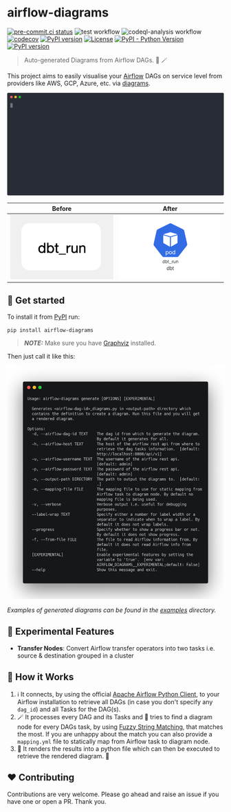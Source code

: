 # airflow-diagrams

[![pre-commit.ci status](https://results.pre-commit.ci/badge/github/feluelle/airflow-diagrams/master.svg)](https://results.pre-commit.ci/latest/github/feluelle/airflow-diagrams/master)
![test workflow](https://github.com/feluelle/airflow-diagrams/actions/workflows/test.yml/badge.svg)
![codeql-analysis workflow](https://github.com/feluelle/airflow-diagrams/actions/workflows/codeql-analysis.yml/badge.svg)
[![codecov](https://codecov.io/gh/feluelle/airflow-diagrams/branch/master/graph/badge.svg?token=J8UEP8IVY4)](https://codecov.io/gh/feluelle/airflow-diagrams)
[![PyPI version](https://img.shields.io/pypi/v/airflow-diagrams)](https://pypi.org/project/airflow-diagrams/)
[![License](https://img.shields.io/pypi/l/airflow-diagrams)](https://github.com/feluelle/airflow-diagrams/blob/master/LICENSE)
[![PyPI - Python Version](https://img.shields.io/pypi/pyversions/airflow-diagrams)](https://pypi.org/project/airflow-diagrams/)
[![PyPI version](https://img.shields.io/pypi/dm/airflow-diagrams)](https://pypi.org/project/airflow-diagrams/)

> Auto-generated Diagrams from Airflow DAGs. 🔮 🪄

This project aims to easily visualise your [Airflow](https://github.com/apache/airflow) DAGs on service level
from providers like AWS, GCP, Azure, etc. via [diagrams](https://github.com/mingrammer/diagrams).

![demo](assets/images/demo.svg)

Before | After
--- | ---
![dag](assets/images/dbt_dag.png) | ![diagram](assets/images/dbt_diagram.png)

## 🚀 Get started

To install it from [PyPI](https://pypi.org/) run:

```console
pip install airflow-diagrams
```

> **_NOTE:_** Make sure you have [Graphviz](https://www.graphviz.org/) installed.

Then just call it like this:

![usage](assets/images/usage.png)

_Examples of generated diagrams can be found in the [examples](examples) directory._

## 🧪 Experimental Features

* **Transfer Nodes**: Convert Airflow transfer operators into two tasks i.e. source & destination grouped in a cluster

## 🤔 How it Works

1. ℹ️ It connects, by using the official [Apache Airflow Python Client](https://github.com/apache/airflow-client-python), to your Airflow installation to retrieve all DAGs (in case you don't specify any `dag_id`) and all Tasks for the DAG(s).
1. 🪄 It processes every DAG and its Tasks and 🔮 tries to find a diagram node for every DAGs task, by using [Fuzzy String Matching](https://github.com/seatgeek/thefuzz), that matches the most. If you are unhappy about the match you can also provide a `mapping.yml` file to statically map from Airflow task to diagram node.
1. 🎨 It renders the results into a python file which can then be executed to retrieve the rendered diagram. 🎉

## ❤️ Contributing

Contributions are very welcome. Please go ahead and raise an issue if you have one or open a PR. Thank you.

